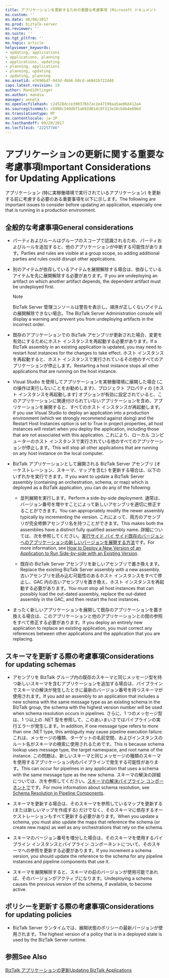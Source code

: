 ```yaml
---
title: アプリケーションを更新するための重要な考慮事項 |Microsoft ドキュメント
ms.custom: ''
ms.date: 06/08/2017
ms.prod: biztalk-server
ms.reviewer: ''
ms.suite: ''
ms.tgt_pltfrm: ''
ms.topic: article
helpviewer_keywords:
- updating, applications
- applications, planning
- applications, updating
- planning, applications
- planning, updating
- updating, planning
ms.assetid: e7690bdf-943d-4bb6-b8cd-a6841b722d40
caps.latest.revision: 19
author: MandiOhlinger
ms.author: mandia
manager: anneta
ms.openlocfilehash: c24528dcce390376b7ac2e47199aa5ae06d412a4
ms.sourcegitcommit: cb908c540d8f1a692d01dc8f313e16cb4b4e696d
ms.translationtype: MT
ms.contentlocale: ja-JP
ms.lasthandoff: 09/20/2017
ms.locfileid: "22257746"
---
```

# <a name="important-considerations-for-updating-applications"></a><span data-ttu-id="abc42-102">アプリケーションの更新に関する重要な考慮事項</span><span class="sxs-lookup"><span data-stu-id="abc42-102">Important Considerations for Updating Applications</span></span>
<span data-ttu-id="abc42-103">アプリケーション (特に実稼働環境で実行されているアプリケーション) を更新する前に考慮する必要のある重要事項を以下に示します。</span><span class="sxs-lookup"><span data-stu-id="abc42-103">The following are important issues to consider before updating an application, especially one that is running in a production environment.</span></span>  
  
## <a name="general-considerations"></a><span data-ttu-id="abc42-104">全般的な考慮事項</span><span class="sxs-lookup"><span data-stu-id="abc42-104">General considerations</span></span>  
  
-   <span data-ttu-id="abc42-105">パーティおよびルールはグループのスコープで認識されるため、パーティおよびルールを追加すると、他のアプリケーションが中断する可能性があります。</span><span class="sxs-lookup"><span data-stu-id="abc42-105">Parties and rules are visible at a group scope, so adding additional parties and rules could disrupt other applications.</span></span>  
  
-   <span data-ttu-id="abc42-106">別のアイテムが依存しているアイテムを展開解除する場合は、依存しているアイテムを先に展開解除する必要があります。</span><span class="sxs-lookup"><span data-stu-id="abc42-106">If you are undeploying an artifact on which another artifact depends, the dependent artifact must be undeployed first.</span></span>  
  
    > [!NOTE]
    >  <span data-ttu-id="abc42-107">BizTalk Server 管理コンソールは警告を表示し、順序が正しくないアイテムの展開解除できない場合。</span><span class="sxs-lookup"><span data-stu-id="abc42-107">The BizTalk Server Administration console will display a warning and prevent you from undeploying artifacts in the incorrect order.</span></span>  
  
-   <span data-ttu-id="abc42-108">既存のアプリケーションでの BizTalk アセンブリが更新された場合、変更を有効にするためにホスト インスタンスを再起動する必要があります。</span><span class="sxs-lookup"><span data-stu-id="abc42-108">If a BizTalk assembly in an existing application is updated, you may need to restart host instances for the changes to take effect.</span></span> <span data-ttu-id="abc42-109">ホスト インスタンスを再起動すると、ホスト インスタンスで実行されているその他のすべてのアプリケーションが停止します。</span><span class="sxs-lookup"><span data-stu-id="abc42-109">Restarting a host instance stops all other applications that are running on the host instance.</span></span>  
  
-   <span data-ttu-id="abc42-110">Visual Studio を使用してアプリケーションを実稼働環境に展開した場合 (この操作は実行しないことをお勧めします)、プロジェクト プロパティの [ホスト インスタンスを再起動します] オプションが有効に設定されていると、このアプリケーションに関連付けられていないアプリケーションを含め、アプリケーションを展開すると、すべてのホスト インスタンスが再起動します。</span><span class="sxs-lookup"><span data-stu-id="abc42-110">If you use Visual Studio to deploy an application into a production environment (which we strongly recommend against doing) and the Restart Host Instances option is set to True in project properties, all host instances will restart when you deploy the application, including those that are not associated with this application.</span></span> <span data-ttu-id="abc42-111">これにより、ローカル コンピューターのホスト インスタンスで実行されている他のすべてのアプリケーションが停止します。</span><span class="sxs-lookup"><span data-stu-id="abc42-111">This will stop all other applications that are running on any host instance on the local computer.</span></span>  
  
-   <span data-ttu-id="abc42-112">BizTalk アプリケーションとして展開される BizTalk Server アセンブリ (オーケストレーション、スキーマ、マップを含む) を更新する場合は、以下のいずれかを実行できます。</span><span class="sxs-lookup"><span data-stu-id="abc42-112">If you want to update a BizTalk Server assembly (containing an orchestration, schema, or map) which is deployed as a BizTalk application, you can do any of the following:</span></span>  
  
    -   <span data-ttu-id="abc42-113">並列展開を実行します。</span><span class="sxs-lookup"><span data-stu-id="abc42-113">Perform a side-by-side deployment.</span></span> <span data-ttu-id="abc42-114">通常は、バージョン番号を増やすことによって新しいアセンブリを適切に修正することができます。</span><span class="sxs-lookup"><span data-stu-id="abc42-114">You can appropriately modify the newer assembly typically by incrementing the version.</span></span> <span data-ttu-id="abc42-115">これによって、両方のアセンブリが完全修飾アセンブリ名を持つことができます。</span><span class="sxs-lookup"><span data-stu-id="abc42-115">This makes both the assemblies have a distinct fully qualified assembly name.</span></span> <span data-ttu-id="abc42-116">詳細については、次を参照してください。[実行サイド バイ サイド既存のバージョンへのアプリケーションの新しいバージョンを展開する方法](../core/deploy-new-application-version-to-run-side-by-side-with-existing-version.md)です。</span><span class="sxs-lookup"><span data-stu-id="abc42-116">For more information, see [How to Deploy a New Version of an Application to Run Side-by-side with an Existing Version](../core/deploy-new-application-version-to-run-side-by-side-with-existing-version.md).</span></span>  
  
    -   <span data-ttu-id="abc42-117">既存の BizTalk Server アセンブリを新しいアセンブリで置き換えます。</span><span class="sxs-lookup"><span data-stu-id="abc42-117">Replace the existing BizTalk Server assembly with a new assembly.</span></span> <span data-ttu-id="abc42-118">古いアセンブリを読み込む可能性のあるホスト インスタンスをすべて停止し、GAC 内の古いアセンブリを置き換え、ホスト インスタンスを再起動する必要があります。</span><span class="sxs-lookup"><span data-stu-id="abc42-118">You must stop all host instances that can possibly load the out-dated assembly, replace the out-dated assembly in the GAC, and then restart the host instances.</span></span>  
  
-   <span data-ttu-id="abc42-119">まったく新しいアプリケーションを展開して既存のアプリケーションを置き換える場合は、このアプリケーションと他のアプリケーションとの間の参照をすべて修正する必要があります。</span><span class="sxs-lookup"><span data-stu-id="abc42-119">If you deploy an entirely new application to replace an existing application, you must correct any references between other applications and the application that you are replacing.</span></span>  
  
## <a name="considerations-for-updating-schemas"></a><span data-ttu-id="abc42-120">スキーマを更新する際の考慮事項</span><span class="sxs-lookup"><span data-stu-id="abc42-120">Considerations for updating schemas</span></span>  
  
-   <span data-ttu-id="abc42-121">アセンブリを BizTalk グループ内の既存のスキーマと同じメッセージ型を持つ新しいスキーマを含むアプリケーションを追加する場合は、パイプラインでスキーマの解決が発生したときに最新のバージョン番号を持つスキーマが使用されます。</span><span class="sxs-lookup"><span data-stu-id="abc42-121">If you add an assembly to an application that includes a new schema with the same message type as an existing schema in the BizTalk group, the schema with the highest version number will be used when schema resolution occurs in pipelines.</span></span> <span data-ttu-id="abc42-122">さらに、1 つのメッセージ型は、1 つ以上の .NET 型を参照して、このあいまいさではパイプラインの実行エラーが発生します。</span><span class="sxs-lookup"><span data-stu-id="abc42-122">In addition, if one message type refers to more than one .NET type, this ambiguity may cause pipeline execution failure.</span></span> <span data-ttu-id="abc42-123">これは、メッセージの種類、ターゲットの名前空間、およびインスタンスのルート名がスキーマの検索に使用されるためです。</span><span class="sxs-lookup"><span data-stu-id="abc42-123">This is because schema lookup uses message type, the target namespace, and root name of the instance.</span></span> <span data-ttu-id="abc42-124">この問題は、新しいスキーマと同じメッセージの種類のスキーマを使用するアプリケーション内のパイプラインで発生する可能性があります。</span><span class="sxs-lookup"><span data-stu-id="abc42-124">This can occur for pipelines in any application that uses a schema with the same message type as the new schema.</span></span> <span data-ttu-id="abc42-125">スキーマの解決の詳細については、次を参照してください。[スキーマの解決パイプライン コンポーネントで](../core/schema-resolution-in-pipeline-components.md)です。</span><span class="sxs-lookup"><span data-stu-id="abc42-125">For more information about schema resolution, see [Schema Resolution in Pipeline Components](../core/schema-resolution-in-pipeline-components.md).</span></span>  
  
-   <span data-ttu-id="abc42-126">スキーマを更新する場合は、そのスキーマを参照しているマップを更新する (または新しいマップを作成する) だけでなく、そのスキーマに依存するオーケストレーションもすべて更新する必要があります。</span><span class="sxs-lookup"><span data-stu-id="abc42-126">When you update a schema, you must also update the maps that reference the schema (or create new maps) as well as any orchestrations that rely on the schema.</span></span>  
  
-   <span data-ttu-id="abc42-127">スキーマのバージョン番号を増分した場合は、そのスキーマを使用するパイプライン インスタンスとパイプライン コンポーネントについて、そのスキーマへの参照を更新する必要があります。</span><span class="sxs-lookup"><span data-stu-id="abc42-127">If you increment a schema version, you should update the reference to the schema for any pipeline instances and pipeline components that use it.</span></span>  
  
-   <span data-ttu-id="abc42-128">スキーマを展開解除すると、スキーマの前のバージョンが使用可能であれば、そのバージョンがアクティブになります。</span><span class="sxs-lookup"><span data-stu-id="abc42-128">Undeploying a schema causes the previous version of the schema, if available, to become active.</span></span>  
  
## <a name="considerations-for-updating-policies"></a><span data-ttu-id="abc42-129">ポリシーを更新する際の考慮事項</span><span class="sxs-lookup"><span data-stu-id="abc42-129">Considerations for updating policies</span></span>  
  
-   <span data-ttu-id="abc42-130">BizTalk Server ランタイムでは、展開状態のポリシーの最新バージョンが使用されます。</span><span class="sxs-lookup"><span data-stu-id="abc42-130">The highest version of a policy that is in a deployed state is used by the BizTalk Server runtime.</span></span>  
  
## <a name="see-also"></a><span data-ttu-id="abc42-131">参照</span><span class="sxs-lookup"><span data-stu-id="abc42-131">See Also</span></span>  
 [<span data-ttu-id="abc42-132">BizTalk アプリケーションの更新</span><span class="sxs-lookup"><span data-stu-id="abc42-132">Updating BizTalk Applications</span></span>](../core/updating-biztalk-applications.md)